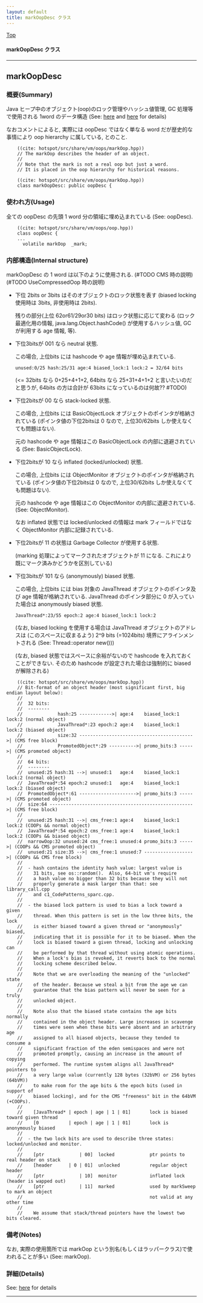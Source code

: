 ```yaml
---
layout: default
title: markOopDesc クラス 
---
```

[Top](../index.html)

#### markOopDesc クラス 



---
## <a name="noDza8RM6J" id="noDza8RM6J">markOopDesc</a>

### 概要(Summary)
Java ヒープ中のオブジェクト(oop)のロック管理やハッシュ値管理, GC 処理等で使用される 1word のデータ構造
(See: [here](no2114NIs.html) and [here](no6897XsM.html) for details)

なおコメントによると, 
実際には oopDesc ではなく単なる word だが歴史的な事情により oop hierarchy に属している, とのこと.


```
    ((cite: hotspot/src/share/vm/oops/markOop.hpp))
    // The markOop describes the header of an object.
    //
    // Note that the mark is not a real oop but just a word.
    // It is placed in the oop hierarchy for historical reasons.
```


```
    ((cite: hotspot/src/share/vm/oops/markOop.hpp))
    class markOopDesc: public oopDesc {
```

### 使われ方(Usage)
全ての oopDesc の先頭 1 word 分の領域に埋め込まれている (See: oopDesc).


```
    ((cite: hotspot/src/share/vm/oops/oop.hpp))
    class oopDesc {
    ...
      volatile markOop  _mark;
```

### 内部構造(Internal structure)
markOopDesc の 1 word は以下のように使用される. (#TODO CMS 時の説明) (#TODO UseCompressedOop 時の説明)

* 下位 2bits or 3bits はそのオブジェクトのロック状態を表す
  (biased locking 使用時は 3bits, 非使用時は 2bits).

  残りの部分(上位 62or61/29or30 bits) はロック状態に応じて変わる
  (ロック最適化用の情報, java.lang.Object.hashCode() が使用するハッシュ値, GC が利用する age 情報, 等).
  
* 下位3bitsが 001 なら neutral 状態.
  
  この場合, 上位bits には hashcode や age 情報が埋め込まれている.

  ```
  unused:0/25 hash:25/31 age:4 biased_lock:1 lock:2 = 32/64 bits
  ```

  (<= 32bits なら 0+25+4+1+2, 64bits なら 25+31+4+1+2 と言いたいのだと思うが,
   64bits の方は合計が 63bits になっているのは何故?? #TODO)

* 下位2bitsが 00 なら stack-locked 状態.

  この場合, 上位bits には BasicObjectLock オブジェクトのポインタが格納されている
  (ポインタ値の下位2bitsは 0 なので, 上位30/62bits しか使えなくても問題はない).

  元の hashcode や age 情報はこの BasicObjectLock の内部に退避されている
  (See: BasicObjectLock).

* 下位2bitsが 10 なら inflated (locked/unlocked) 状態.

  この場合, 上位bits には ObjectMonitor オブジェクトのポインタが格納されている
  (ポインタ値の下位2bitsは 0 なので, 上位30/62bits しか使えなくても問題はない).

  元の hashcode や age 情報はこの ObjectMonitor の内部に退避されている.
  (See: ObjectMonitor).

  なお inflated 状態では locked/unlocked の情報は 
  mark フィールドではなく ObjectMonitor 内部に記録されている.

* 下位2bitsが 11 の状態は Garbage Collector が使用する状態.
  
  (marking 処理によってマークされたオブジェクトが 11 になる. これにより既にマーク済みかどうかを区別している)

* 下位3bitsが 101 なら (anonymously) biased 状態.

  この場合, 上位bits には bias 対象の JavaThread オブジェクトのポインタ及び age 情報が格納されている.
  JavaThread のポインタ部分に 0 が入っていた場合は anonymously biased 状態.

  ```
  JavaThread*:23/55 epoch:2 age:4 biased_lock:1 lock:2
  ```

  (なお, biased locking を使用する場合は
   JavaThread オブジェクトのアドレスは (このスペースに収まるよう) 2^9 bits (=1024bits) 境界にアラインメントされる
   (See: Thread::operator new()))

  (なお, biased 状態ではスペースに余裕がないので hashcode を入れておくことができない.
  そのため hashcode が設定された場合は強制的に biased が解除される)


```
    ((cite: hotspot/src/share/vm/oops/markOop.hpp))
    // Bit-format of an object header (most significant first, big endian layout below):
    //
    //  32 bits:
    //  --------
    //             hash:25 ------------>| age:4    biased_lock:1 lock:2 (normal object)
    //             JavaThread*:23 epoch:2 age:4    biased_lock:1 lock:2 (biased object)
    //             size:32 ------------------------------------------>| (CMS free block)
    //             PromotedObject*:29 ---------->| promo_bits:3 ----->| (CMS promoted object)
    //
    //  64 bits:
    //  --------
    //  unused:25 hash:31 -->| unused:1   age:4    biased_lock:1 lock:2 (normal object)
    //  JavaThread*:54 epoch:2 unused:1   age:4    biased_lock:1 lock:2 (biased object)
    //  PromotedObject*:61 --------------------->| promo_bits:3 ----->| (CMS promoted object)
    //  size:64 ----------------------------------------------------->| (CMS free block)
    //
    //  unused:25 hash:31 -->| cms_free:1 age:4    biased_lock:1 lock:2 (COOPs && normal object)
    //  JavaThread*:54 epoch:2 cms_free:1 age:4    biased_lock:1 lock:2 (COOPs && biased object)
    //  narrowOop:32 unused:24 cms_free:1 unused:4 promo_bits:3 ----->| (COOPs && CMS promoted object)
    //  unused:21 size:35 -->| cms_free:1 unused:7 ------------------>| (COOPs && CMS free block)
    //
    //  - hash contains the identity hash value: largest value is
    //    31 bits, see os::random().  Also, 64-bit vm's require
    //    a hash value no bigger than 32 bits because they will not
    //    properly generate a mask larger than that: see library_call.cpp
    //    and c1_CodePatterns_sparc.cpp.
    //
    //  - the biased lock pattern is used to bias a lock toward a given
    //    thread. When this pattern is set in the low three bits, the lock
    //    is either biased toward a given thread or "anonymously" biased,
    //    indicating that it is possible for it to be biased. When the
    //    lock is biased toward a given thread, locking and unlocking can
    //    be performed by that thread without using atomic operations.
    //    When a lock's bias is revoked, it reverts back to the normal
    //    locking scheme described below.
    //
    //    Note that we are overloading the meaning of the "unlocked" state
    //    of the header. Because we steal a bit from the age we can
    //    guarantee that the bias pattern will never be seen for a truly
    //    unlocked object.
    //
    //    Note also that the biased state contains the age bits normally
    //    contained in the object header. Large increases in scavenge
    //    times were seen when these bits were absent and an arbitrary age
    //    assigned to all biased objects, because they tended to consume a
    //    significant fraction of the eden semispaces and were not
    //    promoted promptly, causing an increase in the amount of copying
    //    performed. The runtime system aligns all JavaThread* pointers to
    //    a very large value (currently 128 bytes (32bVM) or 256 bytes (64bVM))
    //    to make room for the age bits & the epoch bits (used in support of
    //    biased locking), and for the CMS "freeness" bit in the 64bVM (+COOPs).
    //
    //    [JavaThread* | epoch | age | 1 | 01]       lock is biased toward given thread
    //    [0           | epoch | age | 1 | 01]       lock is anonymously biased
    //
    //  - the two lock bits are used to describe three states: locked/unlocked and monitor.
    //
    //    [ptr             | 00]  locked             ptr points to real header on stack
    //    [header      | 0 | 01]  unlocked           regular object header
    //    [ptr             | 10]  monitor            inflated lock (header is wapped out)
    //    [ptr             | 11]  marked             used by markSweep to mark an object
    //                                               not valid at any other time
    //
    //    We assume that stack/thread pointers have the lowest two bits cleared.
```

### 備考(Notes)
なお, 実際の使用箇所では markOop という別名(もしくはラッパークラス)で使われることが多い (See: markOop).




### 詳細(Details)
See: [here](../doxygen/classmarkOopDesc.html) for details

---
